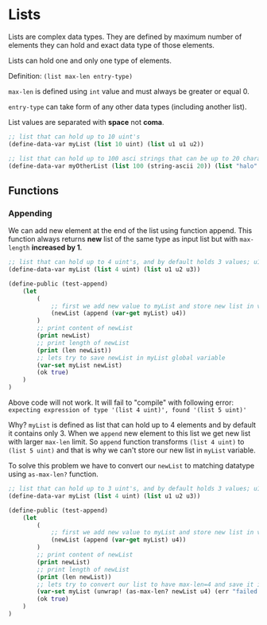 # Lists
Lists are complex data types. They are defined by maximum number of elements they can hold and exact data type of those elements.

Lists can hold one and only one type of elements.

Definition: `(list max-len entry-type)`

`max-len` is defined using `int` value and must always be greater or equal 0.

`entry-type` can take form of any other data types (including another list).

List values are separated with **space** not **coma**.

```clojure
;; list that can hold up to 10 uint's
(define-data-var myList (list 10 uint) (list u1 u1 u2))

;; list that can hold up to 100 asci strings that can be up to 20 characters long each
(define-data-var myOtherList (list 100 (string-ascii 20)) (list "halo" "hi" "good morning" "gm"))
```

## Functions

### Appending
We can add new element at the end of the list using function append.
This function always returns **new** list of the same type as input list but with `max-length` **increased by 1**.

```clojure
;; list that can hold up to 4 uint's, and by default holds 3 values; u1, u2 and u3
(define-data-var myList (list 4 uint) (list u1 u2 u3))

(define-public (test-append)
    (let
        (
            ;; first we add new value to myList and store new list in variable newList
            (newList (append (var-get myList) u4))
        )
        ;; print content of newList
        (print newList)
        ;; print length of newList
        (print (len newList))
        ;; lets try to save newList in myList global variable
        (var-set myList newList)
        (ok true)
    )
)
```
Above code will not work. It will fail to "compile" with following error: `expecting expression of type '(list 4 uint)', found '(list 5 uint)'`

Why?
`myList` is defined as list that can hold up to 4 elements and by default it contains only 3.
When we `append` new element to this list we get new list with larger `max-len` limit. So `append` function transforms `(list 4 uint)` to `(list 5 uint)` and that is why we can't store our new list in `myList` variable.

To solve this problem we have to convert our `newList` to matching datatype using `as-max-len?` function.

```clojure
;; list that can hold up to 3 uint's, and by default holds 3 values; u1, u2 and u3
(define-data-var myList (list 4 uint) (list u1 u2 u3))

(define-public (test-append)
    (let
        (
            ;; first we add new value to myList and store new list in variable newList
            (newList (append (var-get myList) u4))
        )
        ;; print content of newList
        (print newList)
        ;; print length of newList
        (print (len newList))
        ;; lets try to convert our list to have max-len=4 and save it in myList global variable
        (var-set myList (unwrap! (as-max-len? newList u4) (err "failed to change max-len")))
        (ok true)
    )
)
```